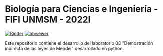 # Biología para Ciencias e Ingeniería - FIFI UNMSM - 2022I

[![Binder](https://mybinder.org/badge_logo.svg)](https://mybinder.org/v2/gh/DangoMelon/biolab-fisi/HEAD?labpath=biolab08.ipynb)
[![nbviewer](https://raw.githubusercontent.com/jupyter/design/master/logos/Badges/nbviewer_badge.svg)](https://nbviewer.org/github/DangoMelon/biolab-fisi/blob/master/biolab08.ipynb)

Este repositorio contiene el desarrollo del laboratorio 08 "Demostración indirecta de las leyes de Mendel" desarrollado en python.
